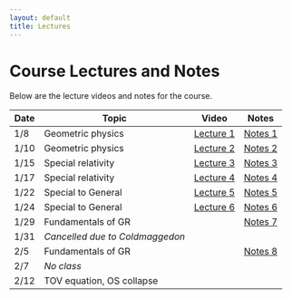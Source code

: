 ```yaml
---
layout: default
title: Lectures
---
```


# Course Lectures and Notes

Below are the lecture videos and notes for the course.

Date  | Topic                      | Video | Notes 
------|----------------------------|-----------|----------
1/8  | Geometric physics | [Lecture 1](https://www.dropbox.com/s/rsvdjo7j6lfp7b3/ast900\_lecture1\_08012019.mp4?dl=0) | [Notes 1](notes/Lecture1.pdf)
1/10 | Geometric physics | [Lecture 2](https://www.dropbox.com/s/578qini5azmichy/ast900\_lecture2\_10012019.mov?dl=0) | [Notes 2](notes/Lecture2.pdf)
1/15 | Special relativity | [Lecture 3](https://www.dropbox.com/s/b6r4zbwo1fml4o6/ast900\_lecture3\_15012019.mp4?dl=0) | [Notes 3](notes/Lecture3.pdf)
1/17 | Special relativity | [Lecture 4](https://www.dropbox.com/s/l8zsd1i0t0j9y6l/ast900\_lecture4\_17012019.mp4?dl=0) | [Notes 4](notes/Lecture4.pdf)
1/22 | Special to General | [Lecture 5](https://www.dropbox.com/s/f18zry4eobgba81/ast900\_lecture5\_22012019.mp4?dl=0) | [Notes 5](notes/Lecture5.pdf)
1/24 | Special to General | [Lecture 6](https://www.dropbox.com/s/wljzpul20o03mbb/ast900\_lecture6\_24012019.mp4?dl=0) | [Notes 6](notes/Lecture6.pdf)
1/29 | Fundamentals of GR | | [Notes 7](notes/lecture7.pdf)
1/31 | _Cancelled due to Coldmaggedon_ 
2/5 | Fundamentals of GR | | [Notes 8](notes/Lecture8.pdf)
2/7 | _No class_ 
2/12 | TOV equation, OS collapse |
